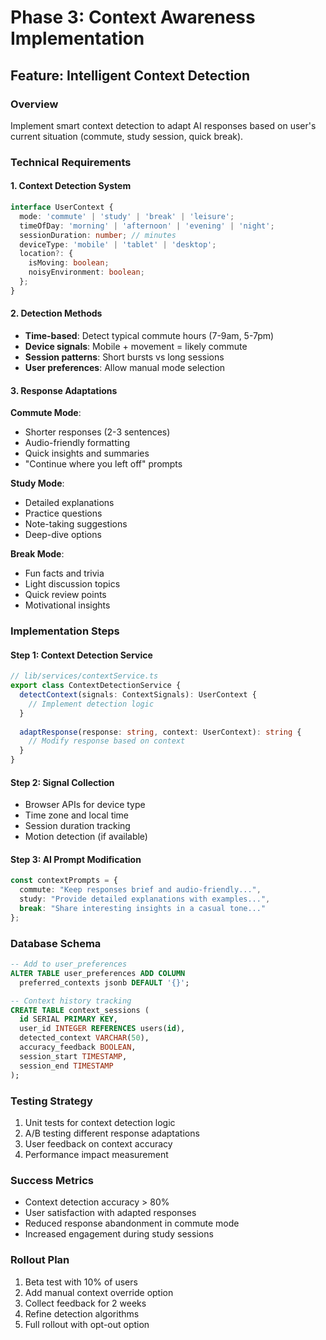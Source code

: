 # Phase 3: Context Awareness Implementation

## Feature: Intelligent Context Detection

### Overview
Implement smart context detection to adapt AI responses based on user's current situation (commute, study session, quick break).

### Technical Requirements

#### 1. Context Detection System
```typescript
interface UserContext {
  mode: 'commute' | 'study' | 'break' | 'leisure';
  timeOfDay: 'morning' | 'afternoon' | 'evening' | 'night';
  sessionDuration: number; // minutes
  deviceType: 'mobile' | 'tablet' | 'desktop';
  location?: {
    isMoving: boolean;
    noisyEnvironment: boolean;
  };
}
```

#### 2. Detection Methods
- **Time-based**: Detect typical commute hours (7-9am, 5-7pm)
- **Device signals**: Mobile + movement = likely commute
- **Session patterns**: Short bursts vs long sessions
- **User preferences**: Allow manual mode selection

#### 3. Response Adaptations

**Commute Mode**:
- Shorter responses (2-3 sentences)
- Audio-friendly formatting
- Quick insights and summaries
- "Continue where you left off" prompts

**Study Mode**:
- Detailed explanations
- Practice questions
- Note-taking suggestions
- Deep-dive options

**Break Mode**:
- Fun facts and trivia
- Light discussion topics
- Quick review points
- Motivational insights

### Implementation Steps

#### Step 1: Context Detection Service
```typescript
// lib/services/contextService.ts
export class ContextDetectionService {
  detectContext(signals: ContextSignals): UserContext {
    // Implement detection logic
  }
  
  adaptResponse(response: string, context: UserContext): string {
    // Modify response based on context
  }
}
```

#### Step 2: Signal Collection
- Browser APIs for device type
- Time zone and local time
- Session duration tracking
- Motion detection (if available)

#### Step 3: AI Prompt Modification
```typescript
const contextPrompts = {
  commute: "Keep responses brief and audio-friendly...",
  study: "Provide detailed explanations with examples...",
  break: "Share interesting insights in a casual tone..."
};
```

### Database Schema
```sql
-- Add to user_preferences
ALTER TABLE user_preferences ADD COLUMN
  preferred_contexts jsonb DEFAULT '{}';

-- Context history tracking
CREATE TABLE context_sessions (
  id SERIAL PRIMARY KEY,
  user_id INTEGER REFERENCES users(id),
  detected_context VARCHAR(50),
  accuracy_feedback BOOLEAN,
  session_start TIMESTAMP,
  session_end TIMESTAMP
);
```

### Testing Strategy
1. Unit tests for context detection logic
2. A/B testing different response adaptations
3. User feedback on context accuracy
4. Performance impact measurement

### Success Metrics
- Context detection accuracy > 80%
- User satisfaction with adapted responses
- Reduced response abandonment in commute mode
- Increased engagement during study sessions

### Rollout Plan
1. Beta test with 10% of users
2. Add manual context override option
3. Collect feedback for 2 weeks
4. Refine detection algorithms
5. Full rollout with opt-out option